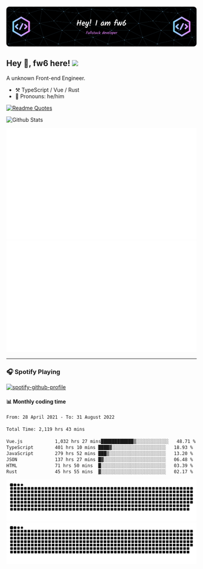 ![Header](github-header-image.png)

## Hey 👋, fw6 here! <img src="https://github.githubassets.com/images/mona-whisper.gif" height="24" />


A unknown Front-end Engineer.

-   :hammer_and_pick: TypeScript / Vue / Rust
-   :man: Pronouns: he/him


[![Readme Quotes](https://quotes-github-readme.vercel.app/api?type=horizontal&theme=algolia)](https://github.com/piyushsuthar/github-readme-quotes)



![Github Stats](https://github-readme-stats.vercel.app/api?username=fw6&bg_color=30,e96443,904e95&title_color=fff&text_color=fff)

![](https://raw.githubusercontent.com/fw6/github-stats-transparent/output/generated/overview.svg)
![](https://raw.githubusercontent.com/fw6/github-stats-transparent/output/generated/languages.svg)


---

### 🎧 Spotify Playing

<!-- ![spotify-github-profile](/img/default.svg) -->

[![spotify-github-profile](https://spotify-github-profile.vercel.app/api/view?uid=r6wn4hdvypv0lkzyrj0e0pjct&cover_image=true&theme=default&bar_color=53b14f&bar_color_cover=true)](https://github.com/kittinan/spotify-github-profile)
#### :bar_chart: Monthly coding time

<!--START_SECTION:waka-->

```text
From: 28 April 2021 - To: 31 August 2022

Total Time: 2,119 hrs 43 mins

Vue.js            1,032 hrs 27 mins████████████▒░░░░░░░░░░░░   48.71 %
TypeScript        401 hrs 10 mins ████▓░░░░░░░░░░░░░░░░░░░░   18.93 %
JavaScript        279 hrs 52 mins ███▒░░░░░░░░░░░░░░░░░░░░░   13.20 %
JSON              137 hrs 27 mins █▓░░░░░░░░░░░░░░░░░░░░░░░   06.48 %
HTML              71 hrs 50 mins  █░░░░░░░░░░░░░░░░░░░░░░░░   03.39 %
Rust              45 hrs 55 mins  ▓░░░░░░░░░░░░░░░░░░░░░░░░   02.17 %
```

<!--END_SECTION:waka-->




![github contribution grid snake animation](https://raw.githubusercontent.com/platane/platane/output/github-contribution-grid-snake-dark.svg#gh-dark-mode-only)![github contribution grid snake animation](https://raw.githubusercontent.com/platane/platane/output/github-contribution-grid-snake.svg#gh-light-mode-only)
